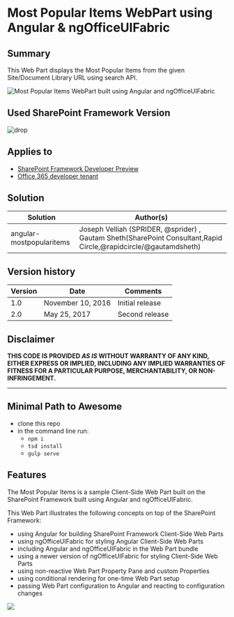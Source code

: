 # Most Popular Items WebPart using Angular & ngOfficeUIFabric

## Summary

This Web Part displays the Most Popular Items from the given Site/Document Library URL using search API.

![Most Popular Items WebPart built using Angular and ngOfficeUIFabric](./assets/preview.png)

## Used SharePoint Framework Version 
![drop](https://img.shields.io/badge/version-GA-green.svg)

## Applies to

* [SharePoint Framework Developer Preview](https://github.com/SharePoint/sp-dev-docs/wiki)
* [Office 365 developer tenant](https://github.com/SharePoint/sp-dev-docs/wiki/Setup-SharePoint-Tenant)

## Solution

Solution|Author(s)
--------|---------
angular-mostpopularitems|Joseph Velliah (SPRIDER, @sprider) , Gautam Sheth(SharePoint Consultant,Rapid Circle,@rapidcircle/@gautamdsheth)

## Version history

Version|Date|Comments
-------|----|--------
1.0|November 10, 2016|Initial release
2.0|May 25, 2017|Second release

## Disclaimer
**THIS CODE IS PROVIDED *AS IS* WITHOUT WARRANTY OF ANY KIND, EITHER EXPRESS OR IMPLIED, INCLUDING ANY IMPLIED WARRANTIES OF FITNESS FOR A PARTICULAR PURPOSE, MERCHANTABILITY, OR NON-INFRINGEMENT.**

---

## Minimal Path to Awesome

- clone this repo
- in the command line run:
  - `npm i`
  - `tsd install`
  - `gulp serve`

## Features

The Most Popular Items is a sample Client-Side Web Part built on the SharePoint Framework built using Angular and ngOfficeUIFabric.

This Web Part illustrates the following concepts on top of the SharePoint Framework:

- using Angular for building SharePoint Framework Client-Side Web Parts
- using ngOfficeUIFabric for styling Angular Client-Side Web Parts
- including Angular and ngOfficeUIFabric in the Web Part bundle
- using a newer version of ngOfficeUIFabric for styling Client-Side Web Parts
- using non-reactive Web Part Property Pane and custom Properties
- using conditional rendering for one-time Web Part setup
- passing Web Part configuration to Angular and reacting to configuration changes

<img src="https://telemetry.sharepointpnp.com/sp-dev-fx-webparts/samples/angular-mostpopularitems" />